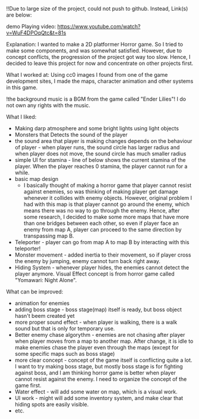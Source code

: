 !!Due to large size of the project, could not push to github. Instead, Link(s) are below:

demo Playing video:
https://www.youtube.com/watch?v=WuF4DPOqQtc&t=81s

Explanation:
I wanted to make a 2D platformer Horror game. So I tried to make some components, and was somewhat satisfied.
However, due to concept conflicts, the progression of the project got way too slow. 
Hence, I decided to leave this project for now and concentrate on other projects first.

What I worked at:
Using cc0 images I found from one of the game development sites, I made the maps, character animation and other systems in this game.

!the background music is a BGM from the game called "Ender Lilies"! I do not own any rights with the music.

What I liked:
- Making darp atmosphere and some bright lights using light objects
- Monsters that Detects the sound of the player
- the sound area that player is making changes depends on the behaviour of player - when player runs, the sound circle has larger radius and when player does not move, the sound circle has much smaller radius
- simple UI for stamina - line of below shows the current stamina of the player. When the player reaches 0 stamina, the player cannot run for a while.
- basic map design
    - I basically thought of making a horror game that player cannot resist against enemies, so was thinking of making player get damage whenever it collides with enemy objects. However, original problem I had with this map is that player cannot go around the enemy, which means there was no way to go through the enemy. Hence, after some research, I decided to make some more maps that have more than one bridges between each other, so even if player face an enemy from map A, player can proceed to the same direction by transpassing map B. 
-  Teleporter - player can go from map A to map B by interacting with this teleporter!
-  Monster movement - added inertia to their movement, so if player cross the enemy by jumping, enemy cannot turn back right away.
-  Hiding System - whenever player hides, the enemies cannot detect the player anymore. Visual Effect concept is from horror game called "Yomawari: Night Alone".

What can be improved:
- animation for enemies
- adding boss stage - boss stage(map) itself is ready, but boss object hasn't beem created yet
- more proper sound effect - when player is walking, there is a walk sound but that is only for temporary use.
- Better enemy chase algorythm - enemies are not chasing after player when player moves from a map to another map. After change, it is idle to make enemies chase the player even through the maps (except for some specific maps such as boss stage)
- more clear concept - concept of the game itself is conflicting quite a lot. I want to try making boss stage, but mostly boss stage is for fighting against boss, and I am thinking horror game is better when player cannot resist against the enemy. I need to organize the concept of the game first.
- Water effect - will add some water on map, which is a visual work.
- UI work - might will add some inventory system, and make clear that hiding spots are easily visible.
- etc.
